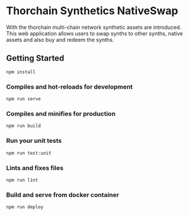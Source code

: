 
# Thorchain Synthetics NativeSwap

With the thorchain multi-chain network synthetic assets are introduced. This web application allows users to 
swap synths to other synths, native assets and also buy and redeem the synths.

## Getting Started
```
npm install
```

### Compiles and hot-reloads for development
```
npm run serve
```

### Compiles and minifies for production
```
npm run build
```

### Run your unit tests
```
npm run test:unit
```

### Lints and fixes files
```
npm run lint
```

### Build and serve from docker container
```
npm run deploy
```
